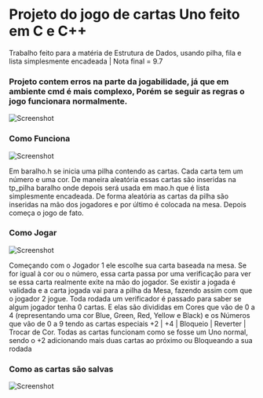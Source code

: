 <h1> Projeto do jogo de cartas Uno feito em C e C++ </h1>

<p> Trabalho feito para a matéria de Estrutura de Dados, usando pilha, fila e lista simplesmente encadeada | Nota final = 9.7 </p>
<h3> Projeto contem erros na parte da jogabilidade, já que em ambiente cmd é mais complexo, Porém se seguir as regras o jogo funcionara normalmente.</h3>

![Screenshot](https://i.postimg.cc/X7pcdfL5/2020-08-07-22-37.png)

<h3> Como Funciona </h3>

![Screenshot](https://i.postimg.cc/1RWr8CGP/2020-08-07-22-35-02.png)

<p>Em baralho.h se inicia uma pilha contendo as cartas. Cada carta tem um número e uma cor. De maneira aleatória essas cartas são inseridas na tp_pilha baralho onde depois será usada em mao.h que é lista simplesmente encadeada.
De forma aleatória as cartas da pilha são inseridas na mão dos jogadores e por último é colocada na mesa.
Depois começa o jogo de fato. </p>

<h3> Como Jogar </h3>

![Screenshot](https://i.postimg.cc/rsY17sVz/2020-08-07-22-35-01.png)

<p> Começando com o Jogador 1 ele escolhe sua carta baseada na mesa.
Se for igual à cor ou o número, essa carta passa por uma verificação para ver se essa carta realmente exite na mão do jogador.
Se existir a jogada é validada e a carta jogada vai para a pilha da Mesa, fazendo assim com que o jogador 2 jogue. 
Toda rodada um verificador é passado para saber se algum jogador tenha 0 cartas.
E elas são divididas em Cores que vão de 0 a 4 (representando uma cor Blue, Green, Red, Yellow e Black) e os Números que vão de 0 a 9 tendo as cartas especiais +2 | +4 | Bloqueio | Reverter | Trocar de Cor. 
Todas as cartas funcionam como se fosse um Uno normal, sendo o +2 adicionando mais duas cartas ao próximo ou Bloqueando a sua rodada</p>

<h3> Como as cartas são salvas </h3>

![Screenshot](https://i.postimg.cc/nL866crd/2020-08-07-23-12.png)
